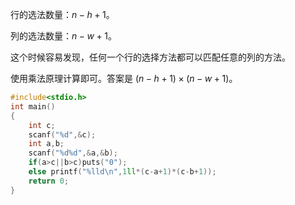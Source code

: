 行的选法数量：$n-h+1$。

列的选法数量：$n-w+1$。

这个时候容易发现，任何一个行的选择方法都可以匹配任意的列的方法。

使用乘法原理计算即可。答案是 $(n-h+1)\times (n-w+1)$。

```cpp
#include<stdio.h>
int main()
{
    int c;
    scanf("%d",&c);
    int a,b;
    scanf("%d%d",&a,&b);
    if(a>c||b>c)puts("0");
    else printf("%lld\n",1ll*(c-a+1)*(c-b+1));
    return 0;
}
```


